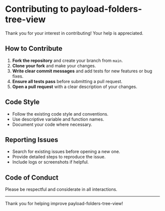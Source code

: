# Contributing to payload-folders-tree-view

Thank you for your interest in contributing! Your help is appreciated.

## How to Contribute

1. **Fork the repository** and create your branch from `main`.
2. **Clone your fork** and make your changes.
3. **Write clear commit messages** and add tests for new features or bug fixes.
4. **Ensure all tests pass** before submitting a pull request.
5. **Open a pull request** with a clear description of your changes.

## Code Style

- Follow the existing code style and conventions.
- Use descriptive variable and function names.
- Document your code where necessary.

## Reporting Issues

- Search for existing issues before opening a new one.
- Provide detailed steps to reproduce the issue.
- Include logs or screenshots if helpful.

## Code of Conduct

Please be respectful and considerate in all interactions.

---

Thank you for helping improve payload-folders-tree-view!